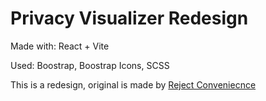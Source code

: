 # Privacy Visualizer Redesign

Made with: React + Vite

Used: Boostrap, Boostrap Icons, SCSS

This is a redesign, original is made by [Reject Conveniecnce](https://rejectconvenience.com/Why-Privacy/)
